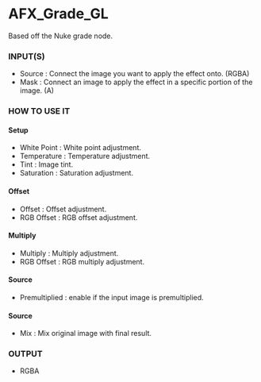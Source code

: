 # AFX_Grade_GL

Based off the Nuke grade node.

### INPUT(S)
* Source : Connect the image you want to apply the effect onto. (RGBA)
* Mask : Connect an image to apply the effect in a specific portion of the image. (A)

### HOW TO USE IT

#### Setup

* White Point : White point adjustment.
* Temperature : Temperature adjustment.
* Tint : Image tint.
* Saturation : Saturation adjustment.

#### Offset

* Offset : Offset adjustment.
* RGB Offset : RGB offset adjustment.

#### Multiply

* Multiply : Multiply adjustment.
* RGB Offset : RGB multiply adjustment.

#### Source

* Premultiplied : enable if the input image is premultiplied.

#### Source

* Mix : Mix original image with final result.

### OUTPUT
* RGBA